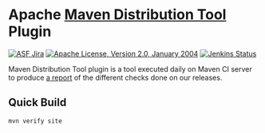 <!---
 Licensed to the Apache Software Foundation (ASF) under one or more
 contributor license agreements.  See the NOTICE file distributed with
 this work for additional information regarding copyright ownership.
 The ASF licenses this file to You under the Apache License, Version 2.0
 (the "License"); you may not use this file except in compliance with
 the License.  You may obtain a copy of the License at

      http://www.apache.org/licenses/LICENSE-2.0

 Unless required by applicable law or agreed to in writing, software
 distributed under the License is distributed on an "AS IS" BASIS,
 WITHOUT WARRANTIES OR CONDITIONS OF ANY KIND, either express or implied.
 See the License for the specific language governing permissions and
 limitations under the License.
-->

Apache [Maven Distribution Tool][report] Plugin
============

[![ASF Jira](https://img.shields.io/endpoint?url=https%3A%2F%2Fmaven.apache.org%2Fbadges%2Fasf_jira-MNGSITE.json)][jira]
[![Apache License, Version 2.0, January 2004](https://img.shields.io/github/license/apache/maven.svg?label=License)][license]
[![Jenkins Status](https://img.shields.io/jenkins/s/https/ci-maven.apache.org/job/Maven/job/maven-box/job/maven-dist-tool/job/master.svg)][build]


Maven Distribution Tool plugin is a tool executed daily on Maven CI server to produce [a report][report]
of the different checks done on our releases.

Quick Build
-------
```
mvn verify site
```

[report]: https://ci-maven.apache.org/job/Maven/job/maven-box/job/maven-dist-tool/job/master/site/
[jira]: https://issues.apache.org/jira/projects/MNGSITE/
[license]: https://www.apache.org/licenses/LICENSE-2.0
[build]: https://ci-maven.apache.org/job/Maven/job/maven-box/job/maven-dist-tool/job/master

